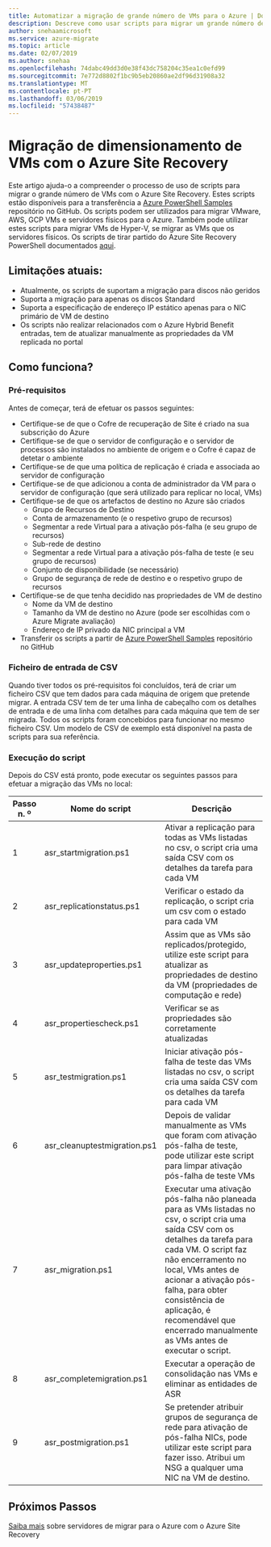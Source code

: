 ```yaml
---
title: Automatizar a migração de grande número de VMs para o Azure | Documentos da Microsoft
description: Descreve como usar scripts para migrar um grande número de VMs com o Azure Site Recovery
author: snehaamicrosoft
ms.service: azure-migrate
ms.topic: article
ms.date: 02/07/2019
ms.author: snehaa
ms.openlocfilehash: 74dabc49dd3d0e38f43dc758204c35ea1c0efd99
ms.sourcegitcommit: 7e772d8802f1bc9b5eb20860ae2df96d31908a32
ms.translationtype: MT
ms.contentlocale: pt-PT
ms.lasthandoff: 03/06/2019
ms.locfileid: "57438487"
---
```

# <a name="scale-migration-of-vms-using-azure-site-recovery"></a>Migração de dimensionamento de VMs com o Azure Site Recovery

Este artigo ajuda-o a compreender o processo de uso de scripts para migrar o grande número de VMs com o Azure Site Recovery. Estes scripts estão disponíveis para a transferência a [Azure PowerShell Samples](https://github.com/Azure/azure-docs-powershell-samples) repositório no GitHub. Os scripts podem ser utilizados para migrar VMware, AWS, GCP VMs e servidores físicos para o Azure. Também pode utilizar estes scripts para migrar VMs de Hyper-V, se migrar as VMs que os servidores físicos. Os scripts de tirar partido do Azure Site Recovery PowerShell documentados [aqui](https://docs.microsoft.com/azure/site-recovery/vmware-azure-disaster-recovery-powershell).

## <a name="current-limitations"></a>Limitações atuais:
- Atualmente, os scripts de suportam a migração para discos não geridos
- Suporta a migração para apenas os discos Standard
- Suporta a especificação de endereço IP estático apenas para o NIC primário de VM de destino
- Os scripts não realizar relacionados com o Azure Hybrid Benefit entradas, tem de atualizar manualmente as propriedades da VM replicada no portal

## <a name="how-does-it-work"></a>Como funciona?

### <a name="prerequisites"></a>Pré-requisitos
Antes de começar, terá de efetuar os passos seguintes:
- Certifique-se de que o Cofre de recuperação de Site é criado na sua subscrição do Azure
- Certifique-se de que o servidor de configuração e o servidor de processos são instalados no ambiente de origem e o Cofre é capaz de detetar o ambiente
- Certifique-se de que uma política de replicação é criada e associada ao servidor de configuração
- Certifique-se de que adicionou a conta de administrador da VM para o servidor de configuração (que será utilizado para replicar no local, VMs)
- Certifique-se de que os artefactos de destino no Azure são criados
    - Grupo de Recursos de Destino
    - Conta de armazenamento (e o respetivo grupo de recursos)
    - Segmentar a rede Virtual para a ativação pós-falha (e seu grupo de recursos)
    - Sub-rede de destino
    - Segmentar a rede Virtual para a ativação pós-falha de teste (e seu grupo de recursos)
    - Conjunto de disponibilidade (se necessário)
    - Grupo de segurança de rede de destino e o respetivo grupo de recursos
- Certifique-se de que tenha decidido nas propriedades de VM de destino
    - Nome da VM de destino
    - Tamanho da VM de destino no Azure (pode ser escolhidas com o Azure Migrate avaliação)
    - Endereço de IP privado da NIC principal a VM
- Transferir os scripts a partir de [Azure PowerShell Samples](https://github.com/Azure/azure-docs-powershell-samples) repositório no GitHub

### <a name="csv-input-file"></a>Ficheiro de entrada de CSV
Quando tiver todos os pré-requisitos foi concluídos, terá de criar um ficheiro CSV que tem dados para cada máquina de origem que pretende migrar. A entrada CSV tem de ter uma linha de cabeçalho com os detalhes de entrada e de uma linha com detalhes para cada máquina que tem de ser migrada. Todos os scripts foram concebidos para funcionar no mesmo ficheiro CSV. Um modelo de CSV de exemplo está disponível na pasta de scripts para sua referência.

### <a name="script-execution"></a>Execução do script
Depois do CSV está pronto, pode executar os seguintes passos para efetuar a migração das VMs no local:

**Passo n. º** | **Nome do script** | **Descrição**
--- | --- | ---
1 | asr_startmigration.ps1 | Ativar a replicação para todas as VMs listadas no csv, o script cria uma saída CSV com os detalhes da tarefa para cada VM
2 | asr_replicationstatus.ps1 | Verificar o estado da replicação, o script cria um csv com o estado para cada VM
3 | asr_updateproperties.ps1 | Assim que as VMs são replicados/protegido, utilize este script para atualizar as propriedades de destino da VM (propriedades de computação e rede)
4 | asr_propertiescheck.ps1 | Verificar se as propriedades são corretamente atualizadas
5 | asr_testmigration.ps1 |  Iniciar ativação pós-falha de teste das VMs listadas no csv, o script cria uma saída CSV com os detalhes da tarefa para cada VM
6 | asr_cleanuptestmigration.ps1 | Depois de validar manualmente as VMs que foram com ativação pós-falha de teste, pode utilizar este script para limpar ativação pós-falha de teste VMs
7 | asr_migration.ps1 | Executar uma ativação pós-falha não planeada para as VMs listadas no csv, o script cria uma saída CSV com os detalhes da tarefa para cada VM. O script faz não encerramento no local, VMs antes de acionar a ativação pós-falha, para obter consistência de aplicação, é recomendável que encerrado manualmente as VMs antes de executar o script.
8 | asr_completemigration.ps1 | Executar a operação de consolidação nas VMs e eliminar as entidades de ASR
9 | asr_postmigration.ps1 | Se pretender atribuir grupos de segurança de rede para ativação de pós-falha NICs, pode utilizar este script para fazer isso. Atribui um NSG a qualquer uma NIC na VM de destino.

## <a name="next-steps"></a>Próximos Passos

[Saiba mais](https://docs.microsoft.com/azure/site-recovery/migrate-tutorial-on-premises-azure) sobre servidores de migrar para o Azure com o Azure Site Recovery
